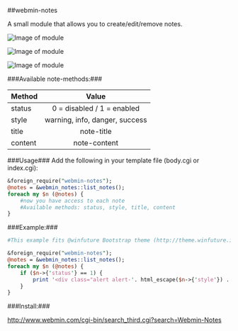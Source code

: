 ##webmin-notes

A small module that allows you to create/edit/remove notes.

![Image of module](http://i.imgur.com/Yfa6rDI.png)

![Image of module](http://i.imgur.com/R1pTHFp.png)

![Image of module](http://i.imgur.com/H7GItww.png)


###Available note-methods:###

| Method        | Value           
| ------------- |:-------------:
| status      	| 0 = disabled / 1 = enabled
| style      	| warning, info, danger, success
| title      	| note-title
| content      	| note-content


###Usage###
Add the following in your template file (body.cgi or index.cgi):

```perl
&foreign_require("webmin-notes");
@notes = &webmin_notes::list_notes();
foreach my $n (@notes) {
	#now you have access to each note
	#Available methods: status, style, title, content
}
```


###Example:###
```perl
#This example fits @winfuture Bootstrap theme (http://theme.winfuture.it/)

&foreign_require("webmin-notes");
@notes = &webmin_notes::list_notes();
foreach my $n (@notes) {
	if ($n->{'status'} == 1) {
		print '<div class="alert alert-'. html_escape($n->{'style'}) .'" role="alert"><b>'. html_escape($n->{'title'}) .'</b> '. html_escape($n->{'content'}) . "</div>\n";
	}
}
```

###Install:###

http://www.webmin.com/cgi-bin/search_third.cgi?search=Webmin-Notes